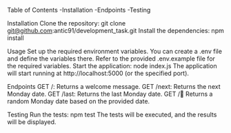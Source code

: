 Table of Contents
-Installation
-Endpoints
-Testing

Installation
Clone the repository: git clone git@github.com:antic91/development_task.git
Install the dependencies: npm install

Usage
Set up the required environment variables. You can create a .env file and define the variables there. Refer to the provided .env.example file for the required variables.
Start the application: node index.js
The application will start running at http://localhost:5000 (or the specified port).

Endpoints
GET /: Returns a welcome message.
GET /next: Returns the next Monday date.
GET /last: Returns the last Monday date.
GET /:date: Returns a random Monday date based on the provided date.

Testing
Run the tests: npm test
The tests will be executed, and the results will be displayed.
